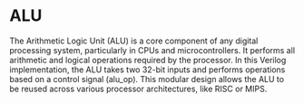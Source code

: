 # ALU
The Arithmetic Logic Unit (ALU) is a core component of any digital processing system, particularly in CPUs and microcontrollers. 
It performs all arithmetic and logical operations required by the processor. 
In this Verilog implementation, the ALU takes two 32-bit inputs and performs operations based on a control signal (alu_op). 
This modular design allows the ALU to be reused across various processor architectures, like RISC or MIPS.

